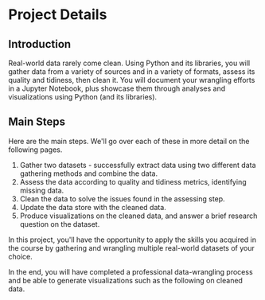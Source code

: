 # Project Details

## Introduction
Real-world data rarely come clean. Using Python and its libraries, you will gather data from a variety of sources and in a variety of formats, assess its quality and tidiness, then clean it. You will document your wrangling efforts in a Jupyter Notebook, plus showcase them through analyses and visualizations using Python (and its libraries).

## Main Steps

Here are the main steps. We'll go over each of these in more detail on the following pages.

1. Gather two datasets - successfully extract data using two different data gathering methods and combine the data.
2. Assess the data according to quality and tidiness metrics, identifying missing data.
3. Clean the data to solve the issues found in the assessing step.
4. Update the data store with the cleaned data.
5. Produce visualizations on the cleaned data, and answer a brief research question on the dataset.

In this project, you'll have the opportunity to apply the skills you acquired in the course by gathering and wrangling multiple real-world datasets of your choice.

In the end, you will have completed a professional data-wrangling process and be able to generate visualizations such as the following on cleaned data.
